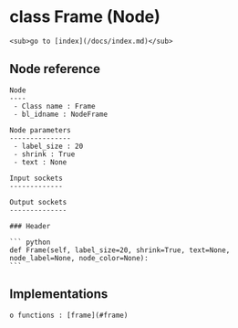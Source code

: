 # class Frame (Node)

    <sub>go to [index](/docs/index.md)</sub>
    
## Node reference

    Node
    ----
     - Class name : Frame
     - bl_idname : NodeFrame
    
    Node parameters
    ---------------
     - label_size : 20
     - shrink : True
     - text : None
    
    Input sockets
    -------------
    
    Output sockets
    --------------
    
    ### Header

    ``` python
    def Frame(self, label_size=20, shrink=True, text=None, node_label=None, node_color=None):
    ```
    
## Implementations

    o functions : [frame](#frame)
    
    